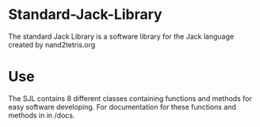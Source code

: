 # Standard-Jack-Library
The standard Jack Library is a software library for the Jack language created by nand2tetris.org

# Use
The SJL contains 8 different classes containing functions and methods for easy software developing.
For documentation for these functions and methods in in /docs.

